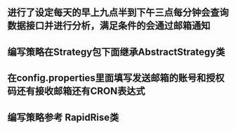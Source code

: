 ## 进行了设定每天的早上九点半到下午三点每分钟会查询数据接口并进行分析，满足条件的会通过邮箱通知

## 编写策略在Strategy包下面继承AbstractStrategy类

## 在config.properties里面填写发送邮箱的账号和授权码还有接收邮箱还有CRON表达式

## 编写策略参考 RapidRise类